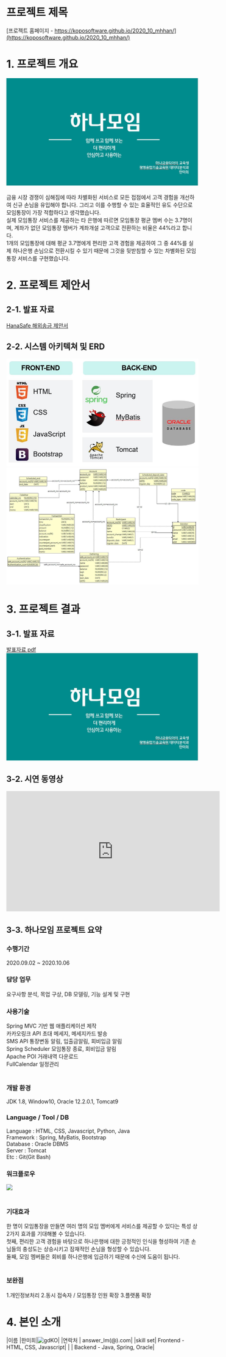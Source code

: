 # 프로젝트 제목

[프로젝트 홈페이지 - https://koposoftware.github.io/2020_10_mhhan/](https://koposoftware.github.io/2020_10_mhhan/)

# 1. 프로젝트 개요

<img src="pptImage.JPG"/><br><br>
금융 시장 경쟁이 심해짐에 따라 차별화된 서비스로 모든 접점에서 고객 경험을 개선하여 신규 손님을 유입해야 합니다. 그리고 이를 수행할 수 있는 효율적인 유도 수단으로 모임통장이 가장 적합하다고 생각했습니다.<br>
실제 모임통장 서비스를 제공하는 타 은행에 따르면 모임통장 평균 멤버 수는 3.7명이며, 계좌가 없던 모임통장 멤버가 계좌개설 고객으로 전환하는 비율은 44%라고 합니다.<br>
1개의 모임통장에 대해 평균 3.7명에게 편리한 고객 경험을 제공하여 그 중 44%를 실제 하나은행 손님으로 전환시킬 수 있기 때문에 그것을 뒷받침할 수 있는 차별화된 모임통장 서비스를 구현했습니다.
 

# 2. 프로젝트 제안서

## 2-1. 발표 자료   
[HanaSafe 해외송금 제안서](/hanamoim_final_presentation_한미희.pdf)<br>
## 2-2. 시스템 아키텍쳐 및 ERD
<img src="architecture.JPG" /><br>
<img src="erd.JPG"/><br>

 

# 3. 프로젝트 결과


## 3-1. 발표 자료 
   [발표자료 pdf](/hanamoim_final_presentation_한미희.pdf)<br>
   <img src="pptImage.JPG"/><br>

## 3-2. 시연 동영상 

<iframe width="560" height="315" src="https://youtu.be/XWWyynm9Nng" frameborder="0" allow="accelerometer; autoplay; clipboard-write; encrypted-media; gyroscope; picture-in-picture" allowfullscreen></iframe>
   
## 3-3. 하나모임 프로젝트 요약

### 수행기간

2020.09.02 ~ 2020.10.06
<br>

### 담당 업무

요구사항 분석, 목업 구상, DB 모델링, 기능 설계 및 구현
<br>

### 사용기술

Spring MVC 기반 웹 애플리케이션 제작<br>
카카오링크 API 초대 메세지, 메세지카드 발송<br>
SMS API 통장변동 알림, 입출금알림, 회비입금 알림<br>
Spring Scheduler 모임통장 종료, 회비입금 알림<br>
Apache POI 거래내역 다운로드<br>
FullCalendar 일정관리<br>
<br>

### 개발 환경

JDK 1.8, Window10, Oracle 12.2.0.1, Tomcat9
<br>

### Language / Tool / DB

Language : HTML, CSS, Javascript, Python, Java<br>
Framework : Spring, MyBatis, Bootstrap<br>
Database : Oracle DBMS<br>
Server : Tomcat<br>
Etc : Git(Git Bash)
<br>

### 워크플로우
<img src="hanamoim_workFlow..JPG"/><br>
<br>
 
### 기대효과

한 명이 모임통장을 만들면 여러 명의 모임 멤버에게 서비스를 제공할 수 있다는 특성 상 2가지 효과를 기대해볼 수 있습니다.<br>
첫째, 편리한 고객 경험을 바탕으로 하나은행에 대한 긍정적인 인식을 형성하여 기존 손님들의 충성도는 상승시키고 잠재적인 손님을 형성할 수 있습니다. <br>
둘째, 모임 멤버들은 회비를 하나은행에 입금하기 때문에 수신에 도움이 됩니다. <br>
<br>

### 보완점
1.개인정보처리
2.동시 접속자 / 모임통장 인원 확장
3.플랫폼 확장
<br>


# 4. 본인 소개

|이름 |한미희|![gdKO](/윤다영.jpg)|
|연락처 | answer_lm(@).com|
|skill set| Frontend - HTML, CSS, Javascript|
| | Backend - Java, Spring, Oracle|
 
